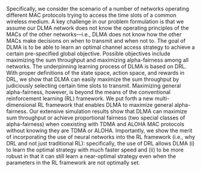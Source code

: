 
Specifically, we consider the scenario of a number of networks operating different MAC protocols trying to access the time slots of a common wireless medium. A key challenge in our problem formulation is that we assume our DLMA network does not know the operating principles of the MACs of the other networks—i.e., DLMA does not know how the other MACs make decisions on when to transmit and when not to. The goal of DLMA is to be able to learn an optimal channel access strategy to achieve a certain pre-specified global objective. Possible objectives include maximizing the sum throughput and maximizing alpha-fairness among all networks. The underpinning learning process of DLMA is based on DRL. With proper definitions of the state space, action space, and rewards in DRL, we show that DLMA can easily maximize the sum throughput by judiciously selecting certain time slots to transmit. Maximizing general alpha-fairness, however, is beyond the means of the conventional reinforcement learning (RL) framework. We put forth a new multi-dimensional RL framework that enables DLMA to maximize general alpha-fairness. Our extensive simulation results show that DLMA can maximize sum throughput or achieve proportional fairness (two special classes of alpha-fairness) when coexisting with TDMA and ALOHA MAC protocols without knowing they are TDMA or ALOHA. Importantly, we show the merit of incorporating the use of neural networks into the RL framework (i.e., why DRL and not just traditional RL): specifically, the use of DRL allows DLMA (i) to learn the optimal strategy with much faster speed and (ii) to be more robust in that it can still learn a near-optimal strategy even when the parameters in the RL framework are not optimally set.




